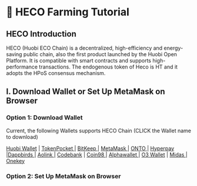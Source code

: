 # 🐂 HECO Farming Tutorial

## HECO Introduction <a id="073b"></a>

HECO \(Huobi ECO Chain\) is a decentralized, high-efficiency and energy-saving public chain, also the first product launched by the Huobi Open Platform. It is compatible with smart contracts and supports high-performance transactions. The endogenous token of Heco is HT and it adopts the HPoS consensus mechanism.

## I. Download Wallet or Set Up MetaMask on Browser <a id="d44d"></a>

### Option 1: Download Wallet <a id="afbe"></a>

Current, the following Wallets supports HECO Chain \(CLICK the Wallet name to download\)

[Huobi Wallet](https://www.huobiwallet.com/en) \| [TokenPocket ](https://www.tokenpocket.pro/)\| [BitKeep ](https://bitkeep.org/)\| [MetaMask ](https://metamask.io/)\| [ONTO ](https://www.onto.app/zh)\| [Hyperpay ](https://hyperpay.me/?lang=zh-cn)\|[Dappbirds ](https://dappbirds.com/index)\| [Aolink ](https://aolink.io/#/home)\| [Codebank](https://codebank-m.jinse.com/) \| [Coin98 ](https://coin98.app/)\| [Alphawallet ](https://alphawallet.com/)\| [O3 Wallet](https://o3.network/) \| [Midas ](https://midasprotocol.io/)\| [Onekey](https://onekey.so/en-US)

### Option 2: Set Up MetaMask on Browser <a id="a895"></a>

